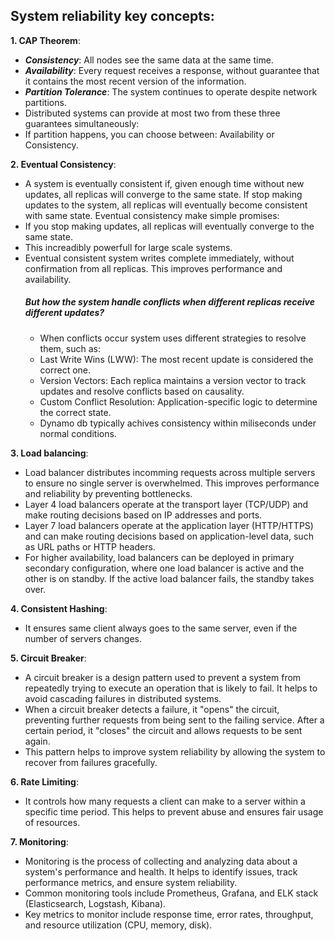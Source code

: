 ## System reliability key concepts: 

**1. CAP Theorem**:
   - ***Consistency***: All nodes see the same data at the same time.
   - ***Availability***: Every request receives a response, without guarantee that it contains the most recent version of the information.
   - ***Partition Tolerance***: The system continues to operate despite network partitions.
   -  Distributed systems can provide at most two from these three guarantees simultaneously: 
   -  If partition happens, you can choose between: Availability or Consistency.
  
**2. Eventual Consistency**:
   - A system is eventually consistent if, given enough time without new updates, all replicas will converge to the same state. If stop making updates to the system, all replicas will eventually become consistent with same state.
Eventual consistency make simple promises:
   - If you stop making updates, all replicas will eventually converge to the same state.
   - This increadibly powerfull for large scale systems.
   - Eventual consistent system writes complete immediately, without confirmation from all replicas. This improves performance and availability. 
        ##### But how the system handle conflicts when different replicas receive different updates?
       -  When conflicts occur system uses different strategies to resolve them, such as:
       - Last Write Wins (LWW): The most recent update is considered the correct one.
       - Version Vectors: Each replica maintains a version vector to track updates and resolve conflicts based on causality.
       - Custom Conflict Resolution: Application-specific logic to determine the correct state.
       - Dynamo db typically achives consistency within miliseconds under normal conditions.

**3. Load balancing**:
   - Load balancer distributes incomming requests across multiple servers to ensure no single server is overwhelmed. This improves performance and reliability by preventing bottlenecks.
   - Layer 4 load balancers operate at the transport layer (TCP/UDP) and make routing decisions based on IP addresses and ports.
   - Layer 7 load balancers operate at the application layer (HTTP/HTTPS) and can make routing decisions based on application-level data, such as URL paths or HTTP headers.
   - For higher availability, load balancers can be deployed in primary secondary configuration, where one load balancer is active and the other is on standby. If the active load balancer fails, the standby takes over.

**4. Consistent Hashing**:
   - It ensures same client always goes to the same server, even if the number of servers changes.

**5. Circuit Breaker**:
   - A circuit breaker is a design pattern used to prevent a system from repeatedly trying to execute an operation that is likely to fail. It helps to avoid cascading failures in distributed systems.
   - When a circuit breaker detects a failure, it "opens" the circuit, preventing further requests from being sent to the failing service. After a certain period, it "closes" the circuit and allows requests to be sent again.
   - This pattern helps to improve system reliability by allowing the system to recover from failures gracefully.

**6. Rate Limiting**:
   - It controls how many requests a client can make to  a server within a specific time period. This helps to prevent abuse and ensures fair usage of resources.

**7. Monitoring**:
   - Monitoring is the process of collecting and analyzing data about a system's performance and health. It helps to identify issues, track performance metrics, and ensure system reliability.
   - Common monitoring tools include Prometheus, Grafana, and ELK stack (Elasticsearch, Logstash, Kibana).
   - Key metrics to monitor include response time, error rates, throughput, and resource utilization (CPU, memory, disk).
